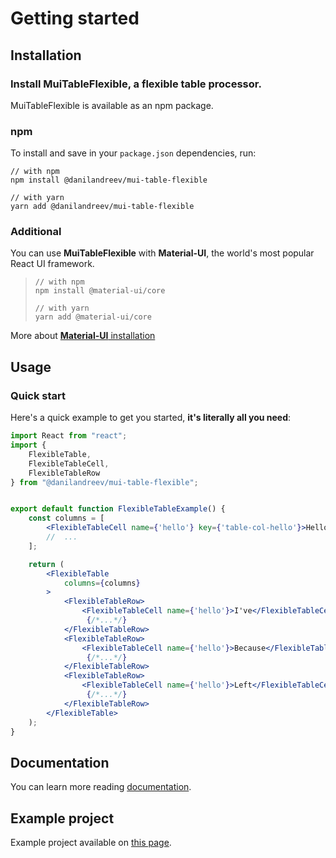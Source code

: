 # Getting started
## Installation
### Install MuiTableFlexible, a flexible table processor.
MuiTableFlexible is available as an npm package.  
### npm
To install and save in your ```package.json``` dependencies, run:
```
// with npm
npm install @danilandreev/mui-table-flexible

// with yarn
yarn add @danilandreev/mui-table-flexible
```

### Additional
You can use __MuiTableFlexible__ with __Material-UI__, the world's most popular React UI framework.
> ```
> // with npm
> npm install @material-ui/core
>
> // with yarn
> yarn add @material-ui/core
> ```

More about [__Material-UI__ installation](https://material-ui.com/getting-started/installation/)

## Usage
### Quick start
Here's a quick example to get you started, __it's literally all you need__:
```jsx
import React from "react";
import {
    FlexibleTable, 
    FlexibleTableCell, 
    FlexibleTableRow
} from "@danilandreev/mui-table-flexible";


export default function FlexibleTableExample() {
    const columns = [
        <FlexibleTableCell name={'hello'} key={'table-col-hello'}>Hello</FlexibleTableCell>,
        //  ...
    ];

    return (
        <FlexibleTable
            columns={columns}
        >
            <FlexibleTableRow>
                <FlexibleTableCell name={'hello'}>I've</FlexibleTableCell>
                 {/*...*/}
            </FlexibleTableRow>
            <FlexibleTableRow>
                <FlexibleTableCell name={'hello'}>Because</FlexibleTableCell>
                 {/*...*/}
            </FlexibleTableRow>
            <FlexibleTableRow>
                <FlexibleTableCell name={'hello'}>Left</FlexibleTableCell>
                 {/*...*/}
            </FlexibleTableRow>
        </FlexibleTable>
    );
}
```
## Documentation
You can learn more reading [documentation](/DanilAndreev/mui-table-flexible/wiki#documentation).
## Example project
Example project available on [this page](https://github.com/DanilAndreev/mui-table-flexible/tree/master/src/example).
